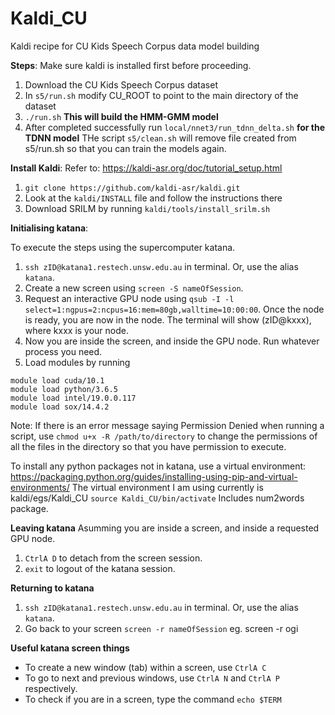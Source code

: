 # Kaldi_CU

Kaldi recipe for CU Kids Speech Corpus data model building

**Steps**:
Make sure kaldi is installed first before proceeding.
1.  Download the CU Kids Speech Corpus dataset
2.  In ```s5/run.sh``` modify CU_ROOT to point to the main directory of the dataset
3.  ```./run.sh```  **This will build the HMM-GMM model**
4.  After completed successfully run ```local/nnet3/run_tdnn_delta.sh```  **for the TDNN model**
THe script ```s5/clean.sh``` will remove file created from s5/run.sh so that you can train the models again.

**Install Kaldi**:
Refer to: https://kaldi-asr.org/doc/tutorial_setup.html

1. ```git clone https://github.com/kaldi-asr/kaldi.git```
2. Look at the ```kaldi/INSTALL``` file and follow the instructions there
3. Download SRILM by running ```kaldi/tools/install_srilm.sh```

**Initialising katana**:

To execute the steps using the supercomputer katana.

1. ```ssh zID@katana1.restech.unsw.edu.au``` in terminal. Or, use the alias ```katana```.
2. Create a new screen using ```screen -S nameOfSession```.
3. Request an interactive GPU node using ```qsub -I -l select=1:ngpus=2:ncpus=16:mem=80gb,walltime=10:00:00```. Once the node is ready, you are now in the node. The terminal will show (zID@kxxx), where kxxx is your node. 
4. Now you are inside the screen, and inside the GPU node. Run whatever process you need. 
5. Load modules by running
```
module load cuda/10.1
module load python/3.6.5
module load intel/19.0.0.117
module load sox/14.4.2
```
Note: If there is an error message saying Permission Denied when running a script, use ```chmod u+x -R /path/to/directory``` to change the permissions of all the files in the directory so that you have permission to execute. 

To install any python packages not in katana, use a virtual environment: https://packaging.python.org/guides/installing-using-pip-and-virtual-environments/
The virtual environment I am using currently is kaldi/egs/Kaldi_CU ```source Kaldi_CU/bin/activate``` 
Includes num2words package. 

**Leaving katana**
Asumming you are inside a screen, and inside a requested GPU node. 
1. ```CtrlA D``` to detach from the screen session.
2. ```exit``` to logout of the katana session.

**Returning to katana**
1. ```ssh zID@katana1.restech.unsw.edu.au``` in terminal. Or, use the alias ```katana```.
2. Go back to your screen ```screen -r nameOfSession``` eg. screen -r ogi

**Useful katana screen things**
- To create a new window (tab) within a screen, use ```CtrlA C```
- To go to next and previous windows, use ```CtrlA N``` and ```CtrlA P``` respectively.
- To check if you are in a screen, type the command ```echo $TERM```
